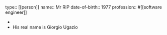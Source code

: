 type:: [[person]]
name:: Mr RIP
date-of-birth:: 1977
profession:: #[[software engineer]]

-
- His real name is Giorgio Ugazio
